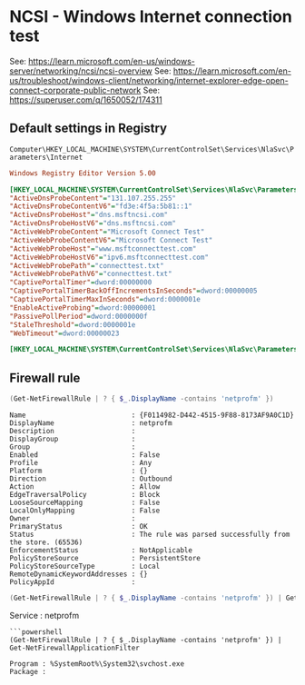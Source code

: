 # NCSI - Windows Internet connection test

See: https://learn.microsoft.com/en-us/windows-server/networking/ncsi/ncsi-overview
See: https://learn.microsoft.com/en-us/troubleshoot/windows-client/networking/internet-explorer-edge-open-connect-corporate-public-network
See: https://superuser.com/q/1650052/174311

## Default settings in Registry

`Computer\HKEY_LOCAL_MACHINE\SYSTEM\CurrentControlSet\Services\NlaSvc\Parameters\Internet`

```ini
Windows Registry Editor Version 5.00

[HKEY_LOCAL_MACHINE\SYSTEM\CurrentControlSet\Services\NlaSvc\Parameters\Internet]
"ActiveDnsProbeContent"="131.107.255.255"
"ActiveDnsProbeContentV6"="fd3e:4f5a:5b81::1"
"ActiveDnsProbeHost"="dns.msftncsi.com"
"ActiveDnsProbeHostV6"="dns.msftncsi.com"
"ActiveWebProbeContent"="Microsoft Connect Test"
"ActiveWebProbeContentV6"="Microsoft Connect Test"
"ActiveWebProbeHost"="www.msftconnecttest.com"
"ActiveWebProbeHostV6"="ipv6.msftconnecttest.com"
"ActiveWebProbePath"="connecttest.txt"
"ActiveWebProbePathV6"="connecttest.txt"
"CaptivePortalTimer"=dword:00000000
"CaptivePortalTimerBackOffIncrementsInSeconds"=dword:00000005
"CaptivePortalTimerMaxInSeconds"=dword:0000001e
"EnableActiveProbing"=dword:00000001
"PassivePollPeriod"=dword:0000000f
"StaleThreshold"=dword:0000001e
"WebTimeout"=dword:00000023

[HKEY_LOCAL_MACHINE\SYSTEM\CurrentControlSet\Services\NlaSvc\Parameters\Internet\ManualProxies]
```

## Firewall rule

```powershell
(Get-NetFirewallRule | ? { $_.DisplayName -contains 'netprofm' })
```
```
Name                          : {F0114982-D442-4515-9F88-8173AF9A0C1D}
DisplayName                   : netprofm
Description                   :
DisplayGroup                  :
Group                         :
Enabled                       : False
Profile                       : Any
Platform                      : {}
Direction                     : Outbound
Action                        : Allow
EdgeTraversalPolicy           : Block
LooseSourceMapping            : False
LocalOnlyMapping              : False
Owner                         :
PrimaryStatus                 : OK
Status                        : The rule was parsed successfully from the store. (65536)
EnforcementStatus             : NotApplicable
PolicyStoreSource             : PersistentStore
PolicyStoreSourceType         : Local
RemoteDynamicKeywordAddresses : {}
PolicyAppId                   :
```
```powershell
(Get-NetFirewallRule | ? { $_.DisplayName -contains 'netprofm' }) | Get-NetFirewallServiceFilter
```
Service : netprofm
```
```powershell
(Get-NetFirewallRule | ? { $_.DisplayName -contains 'netprofm' }) | Get-NetFirewallApplicationFilter
```
```
Program : %SystemRoot%\System32\svchost.exe
Package :
```